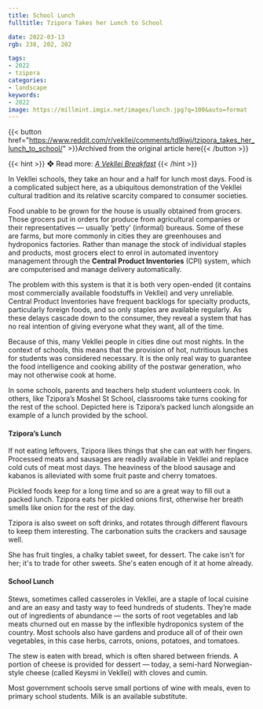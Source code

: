 ```yaml
---
title: School Lunch 
fulltitle: Tzipora Takes her Lunch to School

date: 2022-03-13
rgb: 238, 202, 202

tags:
- 2022
- tzipora
categories:
- landscape
keywords:
- 2022
image: https://millmint.imgix.net/images/lunch.jpg?q=100&auto=format
---
```


{{< button href="https://www.reddit.com/r/vekllei/comments/td9iwj/tzipora_takes_her_lunch_to_school/" >}}Archived from the original article here{{< /button >}}

{{< hint >}}
❖ Read more: *[A Vekllei Breakfast](/posts/2021-05-09-breakfast/)*
{{< /hint >}}

In Vekllei schools, they take an hour and a half for lunch most days. Food is a complicated subject here, as a ubiquitous demonstration of the Vekllei cultural tradition and its relative scarcity compared to consumer societies.

Food unable to be grown for the house is usually obtained from grocers. Those grocers put in orders for produce from agricultural companies or their representatives — usually ‘petty’ (informal) bureaus. Some of these are farms, but more commonly in cities they are greenhouses and hydroponics factories. Rather than manage the stock of individual staples and products, most grocers elect to enrol in automated inventory management through the **Central Product Inventories** (CPI) system, which are computerised and manage delivery automatically.

The problem with this system is that it is both very open-ended (it contains most commercially available foodstuffs in Vekllei) and very unreliable. Central Product Inventories have frequent backlogs for specialty products, particularly foreign foods, and so only staples are available regularly. As these delays cascade down to the consumer, they reveal a system that has no real intention of giving everyone what they want, all of the time.

Because of this, many Vekllei people in cities dine out most nights. In the context of schools, this means that the provision of hot, nutritious lunches for students was considered necessary. It is the only real way to guarantee the food intelligence and cooking ability of the postwar generation, who may not otherwise cook at home. 

In some schools, parents and teachers help student volunteers cook. In others, like Tzipora’s Moshel St School, classrooms take turns cooking for the rest of the school. Depicted here is Tzipora’s packed lunch alongside an example of a lunch provided by the school.

#### Tzipora’s Lunch

If not eating leftovers, Tzipora likes things that she can eat with her fingers. Processed meats and sausages are readily available in Vekllei and replace cold cuts of meat most days. The heaviness of the blood sausage and kabanos is alleviated with some fruit paste and cherry tomatoes. 

Pickled foods keep for a long time and so are a great way to fill out a packed lunch. Tzipora eats her pickled onions first, otherwise her breath smells like onion for the rest of the day.

Tzipora is also sweet on soft drinks, and rotates through different flavours to keep them interesting. The carbonation suits the crackers and sausage well.

She has fruit tingles, a chalky tablet sweet, for dessert. The cake isn't for her; it's to trade for other sweets. She's eaten enough of it at home already.

#### School Lunch

Stews, sometimes called casseroles in Vekllei, are a staple of local cuisine and are an easy and tasty way to feed hundreds of students. They’re made out of ingredients of abundance — the sorts of root vegetables and lab meats churned out en masse by the inflexible hydroponics system of the country. Most schools also have gardens and produce all of of their own vegetables, in this case herbs, carrots, onions, potatoes, and tomatoes.

The stew is eaten with bread, which is often shared between friends. A portion of cheese is provided for dessert — today, a semi-hard Norwegian-style cheese (called Keysmi in Vekllei) with cloves and cumin.

Most government schools serve small portions of wine with meals, even to primary school students. Milk is an available substitute.

<style>
.collapsible-menu-wrapper {
	display: none;
}
</style>